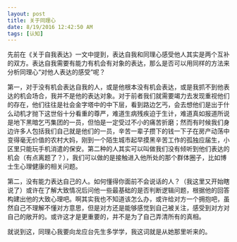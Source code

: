 ```yaml
---
layout: post
title: 关于同理心
date: 8/19/2016 12:42:50 AM 
tags: [认知]
---
```


先前在《关于自我表达》一文中提到，表达自我和同理心感受他人其实是两个互补的双方。表达自我需要有能力有机会有对象的表达，那么是否可以用同样的方法来分析同理心“对他人表达的感受”呢？

第一，对于没有机会表达自我的人，或是他根本没有机会表达，或是我抓不到他表达的机会场合，我并不是他的表达对象。对于前者我们就需要竭力去发现重视他们的存在，他们往往是社会金字塔中的中下层，看到路边乞丐，会去想他们是出于什么动机才抛下这世俗十分看重的尊严，难道生病残疾迫于生计，难道真如报道所说是地下黑暗乞丐集团的一员，但怕是一定受过不小的痛苦折磨；然而有时候我们身边许多人包括我们自己就是他们的一员，辛苦一辈子攒下的钱一下子在房产动荡中变得毫无价值的农村大妈，刚到一个陌生城市起早摸黑辛苦工作的孤独应届生，小区里只能玩手机消遣的保安。第二种的人其实可以叫做我们没有倾听到他们表达的机会（有点离题了？），我们可以做的是接触进入他所处的那个群体圈子，比如博士生心理健康的相关问题。

第二，没有能力表达自己的人。如何懂得你面前不会说话的人？（我这里又开始瞎说了）或许在了解大致情况后问他一些最基础的是否判断逻辑问题，根据他的回答构建出他的大致心理吧。啊其实我也不知道该怎么办，或许给对方一个拥抱吧，虽然自己不理解不懂对方意思，但是对方还是能够感觉到自己被关注，感受到对方对自己的敞开的。或许这才是更重要的，并不是为了自己弄清所有的真相。

就说到这，同理心我要向龙应台先生多学学，我这词就是从她那里听来的。